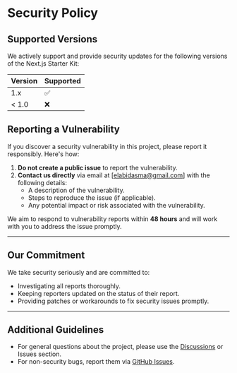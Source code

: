 # Security Policy

## Supported Versions

We actively support and provide security updates for the following versions of the Next.js Starter Kit:

| Version | Supported |
| ------- | --------- |
| 1.x     | ✅        |
| < 1.0   | ❌        |

## Reporting a Vulnerability

If you discover a security vulnerability in this project, please report it responsibly. Here's how:

1. **Do not create a public issue** to report the vulnerability.
2. **Contact us directly** via email at [elabidasma@gmail.com] with the following details:
   - A description of the vulnerability.
   - Steps to reproduce the issue (if applicable).
   - Any potential impact or risk associated with the vulnerability.

We aim to respond to vulnerability reports within **48 hours** and will work with you to address the issue promptly.

---

## Our Commitment

We take security seriously and are committed to:

- Investigating all reports thoroughly.
- Keeping reporters updated on the status of their report.
- Providing patches or workarounds to fix security issues promptly.

---

## Additional Guidelines

- For general questions about the project, please use the [Discussions](https://github.com/asmaelabid/nextjs-starter-kit/discussions) or Issues section.
- For non-security bugs, report them via [GitHub Issues](https://github.com/asmaelabid/nextjs-starter-kit/issues).
